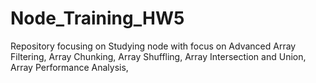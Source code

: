 # Node_Training_HW5
Repository focusing on Studying node with focus on Advanced Array Filtering,  Array Chunking, Array Shuffling, Array Intersection and Union, Array Performance Analysis, 
